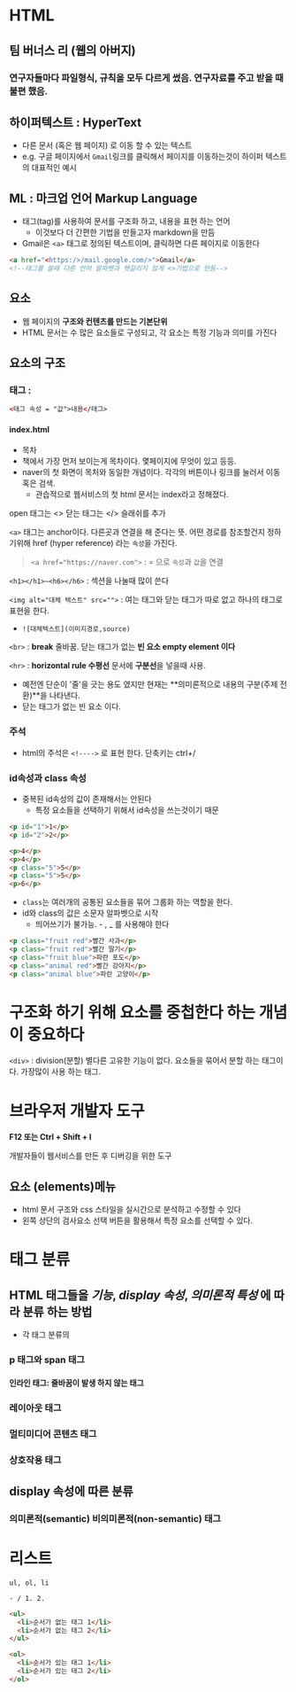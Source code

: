 # HTML

## 팀 버너스 리 (웹의 아버지)

### 연구자들마다 파일형식, 규칙을 모두 다르게 썼음. 연구자료를 주고 받을 때 불편 했음.

## 하이퍼텍스트 : HyperText

- 다른 문서 (혹은 웹 페이지) 로 이동 할 수 있는 텍스트
- e.g. 구글 페이지에서 `Gmail`링크를 클릭해서 페이지를 이동하는것이 하이퍼 텍스트의 대표적인 예시

## ML : 마크업 언어 Markup Language

- 태그(tag)를 사용하여 문서를 구조화 하고, 내용을 표현 하는 언어
  - 이것보다 더 간편한 기법을 만들고자 markdown을 만듬
- Gmail은 `<a>` 태그로 정의된 텍스트이며, 클릭하면 다른 페이지로 이동한다

```html
<a href="<https:/>/mail.google.com/>">Gmail</a>
<!--태그를 쓸때 다른 언어 알파벳과 헷갈리지 않게 <>기법으로 만듬-->
```

## 요소

- 웹 페이지의 **구조와 컨텐츠를 만드는 기본단위**
- HTML 문서는 수 많은 요소들로 구성되고, 각 요소는 특정 기능과 의미를 가진다

## 요소의 구조

### 태그 :

```html
<태그 속성 = "값">내용</태그>
```

#### index.html

- 목차
- 책에서 가장 먼저 보이는게 목차이다. 몇페이지에 무엇이 있고 등등.
- naver의 첫 화면이 목처와 동일한 개념이다. 각각의 버튼이나 링크를 눌러서 이동 혹은 검색.
  - 관습적으로 웹서비스의 첫 html 문서는 index라고 정해졌다.

open 태그는 <>
닫는 태그는 </> 슬래쉬를 추가

`<a>` 태그는 anchor이다. 다른곳과 연결을 해 준다는 뜻. 어떤 경로를 참조할건지 정하기위해 href (hyper reference) 라는 `속성`을 가진다.

> `<a href="https://naver.com">` : = 으로 `속성`과 `값`을 연결

`<h1></h1>~<h6></h6>` : 섹션을 나눌때 많이 쓴다

`<img alt="대체 텍스트" src="">` : 여는 태그와 닫는 태그가 따로 없고 하나의 태그로 표현을 한다.

- `![대체텍스트](이미지경로,source)`

`<br>` : **break** 줄바꿈. 닫는 태그가 없는 **빈 요소 empty element 이다**

`<hr>` : **horizontal rule 수평선** 문서에 **구분선**을 넣을때 사용.

- 예전엔 단순이 '줄'을 긋는 용도 였지만 현재는 **의미론적으로 내용의 구분(주제 전환)**을 나타낸다.
- 닫는 태그가 없는 빈 요소 이다.

### 주석

- html의 주석은 `<!---->` 로 표현 한다. 단축키는 ctrl+/

### id속성과 class 속성

- 중복된 id속성의 값이 존재해서는 안된다
  - 특정 요소들을 선택하기 위해서 id속성을 쓰는것이기 때문

```html
<p id="1">1</p>
<p id="2">2</p>
``` 

```html
<p>4</p>
<p>4</p>
<p class="5">5</p>
<p class="5">5</p>
<p>6</p>
```

- `class`는 여러개의 공통된 요소들을 묶어 그룹화 하는 역할을 한다.
- id와 class의 값은 소문자 알파벳으로 시작
  - 띄어쓰기가 불가능. - , _ 를 사용해야 한다

```html
<p class="fruit red">빨간 사과</p>
<p class="fruit red">빨간 딸기</p>
<p class="fruit blue">파란 포도</p>
<p class="animal red">빨간 강아지</p>
<p class="animal blue">파란 고양이</p>
```

# 구조화 하기 위해 요소를 중첩한다 하는 개념이 중요하다

`<div>` :   division(분할) 별다른 고유한 기능이 없다. 요소들을 묶어서 분할 하는 태그이다. 가장많이 사용 하는 태그. 


# 브라우저 개발자 도구
**F12 또는 Ctrl + Shift + I**

개발자들이 웹서비스를 만든 후 디버깅을 위한 도구

## 요소 (elements)메뉴
- html 문서 구조와 css 스타일을 실시간으로 분석하고 수정할 수 있다 
- 왼쪽 상단의 검사요소 선택 버튼을 활용해서 특정 요소를 선택할 수 있다. 
  
# 태그 분류
## HTML 태그들을 _기능_, _display 속성_, _의미론적 특성_ 에 따라 분류 하는 방법
- 각 태그 분류의

### p 태그와 span 태그
#### 인라인 태그: 줄바꿈이 발생 하지 않는 태그

### 레이아웃 태그

### 멀티미디어 콘텐츠 태그

### 상호작용 태그

## display 속성에 따른 분류
### 의미론적(semantic) 비의미론적(non-semantic) 태그

# 리스트
`ul, ol, li`

`- / 1. 2.`

```html
<ul>
  <li>순서가 없는 태그 1</li>
  <li>순서가 없는 태그 2</li>
</ul>

<ol>
  <li>순서가 있는 태그 1</li>
  <li>순서가 있는 태그 2</li>
</ol>
```


